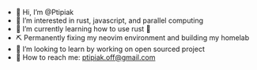 - 🌺 Hi, I’m @Ptipiak
- 👀 I’m interested in rust, javascript, and parallel computing
- 🌱 I’m currently learning how to use rust 🦀
- ⛏️ Permanently fixing my neovim environment and building my homelab
- 📖 I’m looking to learn by working on open sourced project 
- 📩 How to reach me: ptipiak.off@gmail.com

<!---
Ptipiak/Ptipiak is a ✨ special ✨ repository because its `README.md` (this file) appears on your GitHub profile.
You can click the Preview link to take a look at your changes.
--->
